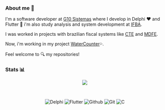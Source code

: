 ### About me 💬
I'm a software developer at [G10 Sistemas](http://www.g10sistemas.com) where I develop in Delphi ❤️ and Flutter 💙 i'm also study analysis and system development at [IFBA](https://portal.ifba.edu.br/santoantonio).

I was worked in projects with brazilian fiscal systems like [CTE](https://www.cte.fazenda.gov.br/portal/) and [MDFE](https://dfe-portal.svrs.rs.gov.br/Mdfe).

Now, i'm working in my project [WaterCounter](https://github.com/sklorde/watercounter)💦.

Feel welcome to 🔍 my repositories!

### Stats :bar_chart:
<p align="center">
  <img src="https://github-readme-stats.vercel.app/api?username=sklorde&show_icons=true&count_private=true">
</p>

<br>
<p align="center">
  <img src="https://img.shields.io/badge/%20-delphi-ED1F35.svg?style=for-the-badge&logo=embarcadero" alt="Delphi">
  <img src="https://img.shields.io/badge/%20-flutter-02569B.svg?style=for-the-badge&logo=flutter" alt="Flutter">
  <img src="https://img.shields.io/badge/%20-github-181717.svg?style=for-the-badge&logo=github" alt="Github">
  <img src="https://img.shields.io/badge/%20-git-F05032.svg?style=for-the-badge&logo=git&logoColor=white" alt="Git">
  <img src="https://img.shields.io/badge/%20-c lang-A8B9CC.svg?style=for-the-badge&logo=c&logoColor=black" alt="C">
</p>
